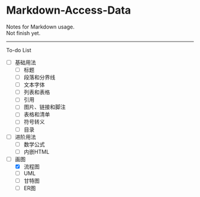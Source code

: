 # Markdown-Access-Data
 Notes for Markdown usage.  
 Not finish yet.
***
To-do List
- [ ] 基础用法
  - [ ] 标题
  - [ ] 段落和分界线
  - [ ] 文本字体
  - [ ] 列表和表格
  - [ ] 引用
  - [ ] 图片、链接和脚注
  - [ ] 表格和清单
  - [ ] 符号转义
  - [ ] 目录
- [ ] 进阶用法
  - [ ] 数学公式
  - [ ] 内嵌HTML 
- [ ] 画图
  - [x] 流程图
  - [ ] UML
  - [ ] 甘特图
  - [ ] ER图
